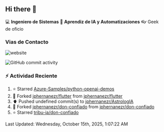 ## Hi there 👋

:computer: **Ingeniero de Sistemas**
:pencil:  **Aprendiz de IA y Automatizaciones**
:eyeglasses: Geek de oficio


### Vias de Contacto

![website](https://img.shields.io/badge/any_text-you_like-blue)

![GitHub commit activity](https://img.shields.io/github/commit-activity/m/jphernandezr/miPrimerRepo)


### :zap: Actividad Reciente
<!--RECENT_ACTIVITY:start--> 
1. ⭐ Starred [Azure-Samples/python-openai-demos](https://github.com/Azure-Samples/python-openai-demos)<br>
2. 🔱 Forked [jphernanezr/flutter](https://github.com/jphernanezr/flutter) from [jphernanezr/flutter](https://github.com/jphernanezr/flutter)<br>
3. ⬆️ Pushed undefined commit(s) to [jphernanezr/AstrologIA](https://github.com/jphernanezr/AstrologIA)<br>
4. 🔱 Forked [jphernanezr/don-confiado](https://github.com/jphernanezr/don-confiado) from [jphernanezr/don-confiado](https://github.com/jphernanezr/don-confiado)<br>
5. ⭐ Starred [tribu-ia/don-confiado](https://github.com/tribu-ia/don-confiado)<br>
<!--RECENT_ACTIVITY:end-->

<!--RECENT_ACTIVITY:last_update--> 
Last Updated: Wednesday, October 15th, 2025, 1:07:22 AM
<!--RECENT_ACTIVITY:last_update_end-->
